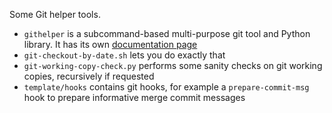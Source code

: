 
Some Git helper tools.

* ``githelper`` is a subcommand-based multi-purpose git tool and Python library. It has its own [documentation page](http://liyanage.github.io/git-tools/)
* ``git-checkout-by-date.sh`` lets you do exactly that
* ``git-working-copy-check.py`` performs some sanity checks on git working copies, recursively if requested
* ``template/hooks`` contains git hooks, for example a ``prepare-commit-msg`` hook to prepare informative merge commit messages